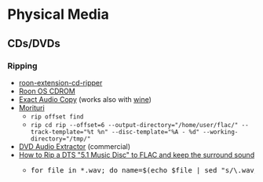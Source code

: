 # Physical Media
<h2>CDs/DVDs</h2>
<h3>Ripping</h3>
<ul>
<li><a href="https://github.com/TheAppgineer/roon-extension-cd-ripper">roon-extension-cd-ripper</a></li>
<li><a href="https://kb.roonlabs.com/Roon_OS_CDROM">Roon OS CDROM</a></li>
<li><a href="http://www.exactaudiocopy.de/">Exact Audio Copy</a> (works also with <a href="https://www.winehq.org/">wine</a>)</li>
<li><a href="https://github.com/thomasvs/morituri">Morituri</a><br>
<ul>
<li><code>rip offset find</code></li>
<li><code>rip cd rip --offset=6 --output-directory="/home/user/flac/" --track-template="%t %n" --disc-template="%A - %d" --working-directory="/tmp/"</code></li>
</ul>
</li>
<li><a href="https://www.dvdae.com/">DVD Audio Extractor</a> (commercial)</li>
<li><a href="https://ubuntuforums.org/showthread.php?t=1849260">How to Rip a DTS "5.1 Music Disc" to FLAC and keep the surround sound</a>
<ul>
<li>
<pre>for file in *.wav; do name=$(echo $file | sed "s/\.wav//g"); dcadec -o wavall "$file" &gt; "$name"_decoded.wav; ffmpeg -i "$name"_decoded.wav "$name".flac; rm -f "$file" "$name"_decoded.wav; done</pre>
</li>
</ul>
</li>
</ul>
